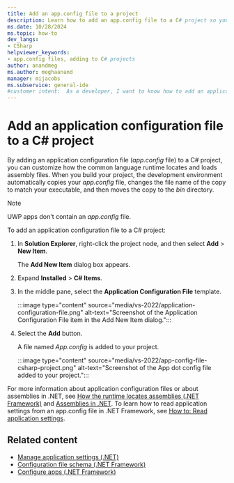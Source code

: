 ```yaml
---
title: Add an app.config file to a project
description: Learn how to add an app.config file to a C# project so you can customize how the common language runtime locates and loads assembly files.
ms.date: 10/28/2024
ms.topic: how-to
dev_langs:
- CSharp
helpviewer_keywords:
- app.config files, adding to C# projects
author: anandmeg
ms.author: meghaanand
manager: mijacobs
ms.subservice: general-ide
#customer intent:  As a developer, I want to know how to add an application configuration file to my projects so that I can customize how the common language runtime locates and loads assembly files.
---
```

# Add an application configuration file to a C# project

By adding an application configuration file (*app.config* file) to a C# project, you can customize how the common language runtime locates and loads assembly files. When you build your project, the development environment automatically copies your *app.config* file, changes the file name of the copy to match your executable, and then moves the copy to the *bin* directory.

> [!NOTE]
> UWP apps don't contain an *app.config* file.

To add an application configuration file to a C# project:

1. In **Solution Explorer**, right-click the project node, and then select **Add** > **New Item**.

     The **Add New Item** dialog box appears.

1. Expand **Installed** > **C# Items**.

1. In the middle pane, select the **Application Configuration File** template.

     :::image type="content" source="media/vs-2022/application-configuration-file.png" alt-text="Screenshot of the Application Configuration File item in the Add New Item dialog.":::

1. Select the **Add** button.

     A file named *App.config* is added to your project.
    
     :::image type="content" source="media/vs-2022/app-config-file-csharp-project.png" alt-text="Screenshot of the App dot config file added to your project.":::

For more information about application configuration files or about assemblies in .NET, see [How the runtime locates assemblies (.NET Framework)](/dotnet/framework/deployment/how-the-runtime-locates-assemblies) and [Assemblies in .NET](/dotnet/standard/assembly/). To learn how to read application settings from an app.config file in .NET Framework, see [How to: Read application settings](/dotnet/framework/configure-apps/read-app-settings).

## Related content

- [Manage application settings (.NET)](../ide/managing-application-settings-dotnet.md)
- [Configuration file schema (.NET Framework)](/dotnet/framework/configure-apps/file-schema/index)
- [Configure apps (.NET Framework)](/dotnet/framework/configure-apps/index)
